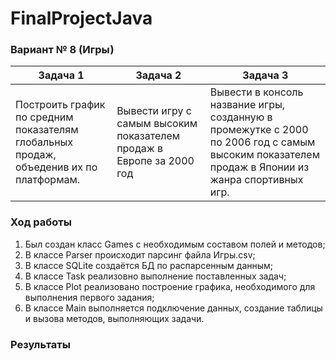 # FinalProjectJava
### Вариант № 8 (Игры)
| Задача 1 | Задача 2 | Задача 3 |
| -------- | -------- | -------- |
| Построить график по средним показателям глобальных продаж, объеденив их по платформам. | Вывести игру с самым высоким показателем продаж в Европе за 2000 год | Вывести в консоль название игры, созданную в промежутке с 2000 по 2006 год с самым высоким показателем продаж в Японии из жанра спортивных игр. |  

### Ход работы
1. Был создан класс Games с необходимым составом полей и методов; 
2. В классе Parser происходит парсинг файла Игры.csv; 
3. В классе SQLite создаётся БД по распарсенным данным; 
4. В классе Task реализовно выполнение поставленных задач; 
5. В классе Plot реализовано построение графика, необходимого для выполнения первого задания; 
6. В классе Main выполняется подключение данных, создание таблицы и вызова методов, выполняющих задачи. 
   
### Результаты 
